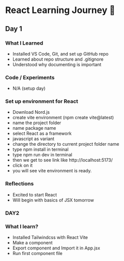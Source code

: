 # React Learning Journey 🚀

## Day 1
### What I Learned
- Installed VS Code, Git, and set up GitHub repo
- Learned about repo structure and .gitignore
- Understood why documenting is important

### Code / Experiments
- N/A (setup day)


### Set up environment for React
- Download Nord.js
- create vite environment (npm create vite@latest)
- name the project folder
- name package name
- select React as a framework
- javascript as variant
- change the directory to current project folder name
- type npm install in terminal
- type npm run dev in terminal
- then we get to see link like http://localhost:5173/
- click on it
- you will see vite environment is ready.

### Reflections
- Excited to start React
- Will begin with basics of JSX tomorrow



### DAY2
### What I learn?
- Installed Tailwindcss with React Vite
- Make a component
- Export component and Import it in App.jsx
- Run first component file